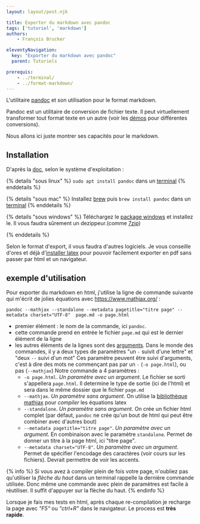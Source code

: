 ```yaml
---
layout: layout/post.njk

title: Exporter du markdown avec pandoc
tags: ['tutoriel', 'markdown']
authors:
    - François Brucker

eleventyNavigation:
  key: "Exporter du markdown avec pandoc"
  parent: Tutoriels

prerequis:
    - ../terminal/
    - ../format-markdown/
---
```


<!-- début résumé -->

L'utilitaire [pandoc](https://pandoc.org/) et son utilisation pour le format markdown.

<!-- fin résumé -->

Pandoc est un utilitaire de conversion de fichier texte. Il peut virtuellement transformer tout format texte en un autre (voir les [démos](https://pandoc.org/demos.html) pour différentes conversions).

Nous allons ici juste montrer ses capacités pour le markdown.

## Installation

D'après la [doc](https://pandoc.org/installing.html), selon le système d'exploitation :

{% details "sous linux" %}
`sudo apt install pandoc` dans un [terminal](../terminal.md)
{% enddetails %}

{% details "sous mac" %}
Installez [brew](https://brew.sh/) puis `brew install pandoc` dans un [terminal]({../terminal.md)
{% enddetails %}

{% details "sous windows" %}
Téléchargez le [package windows](https://github.com/jgm/pandoc/releases/tag/2.19) et installez le. Il vous faudra sûrement un dezippeur.(comme [7zip](https://www.7-zip.org/))

{% enddetails %}

Selon le format d'export, il vous faudra d'autres logiciels. Je vous conseille d'ores et déjà d'[installer latex](https://www.latex-project.org/get/) pour pouvoir facilement exporter en pdf sans passer par html et un navigateur.

## exemple d'utilisation

Pour exporter du markdown en html, j'utilise la ligne de commande suivante qui m'écrit de jolies équations avec <https://www.mathjax.org/> :

`pandoc --mathjax --standalone --metadata pagetitle="titre page" --metadata charset="UTF-8"  page.md -o page.html`

* premier élément : le nom de la commande, ici `pandoc`.
* cette commande prend en entrée le fichier `page.md` qui est le dernier élément de la ligne
* les autres éléments de la lignes sont des [arguments](https://fr.wikipedia.org/wiki/Commandes_Unix#Le_passage_d'arguments_aux_commandes). Dans le monde des commandes, il y a deux types de paramètres "un `-` suivit d'une lettre" et "deux `--` suivi d'un mot" Ces paramètre peuvent être suivi d'arguments, c'est à dire des mots ne commençant pas par un `-` (`-o page.html`), ou pas (`--mathjax`) Notre commande a 4 paramètres :
  * `-o page.html`. *Un paramètre avec un argument*. Le fichier se sorti s'appellera `page.html`. Il determine le type de sortie (ici de l'html) et sera dans le même dossier que le fichier `page.md`
  * `--mathjax`. *Un paramètre sans argument*. On utilise la [bibliothèque mathjax](https://www.mathjax.org/) pour *compiler* les équations latex
  * `--standalone`. *Un paramètre sans argument*. On crée un fichier html complet (par défaut, `pandoc` ne crée qu'un bout de html qui peut être combiner avec d'autres bout)
  * `--metadata pagetitle="titre page"`. *Un paramètre avec un argument*. En combinaison avec le paramètre `standalone`. Permet de donner un titre à la page html, ici "titre page".
  * `--metadata charset="UTF-8"`. *Un paramètre avec un argument*. Permet de spécifier l'encodage des caractères (voir cours sur les fichiers). Devrait permettre de voir les accents.

{% info %}
Si vous avez à compiler plein de fois votre page, n'oubliez pas qu'utiliser la *flèche du haut* dans un terminal rappelle la dernière commande utilisée. Donc même une commande avec plein de paramètres est facile à réutiliser. Il suffit d'appuyer sur la flèche du haut.
{% endinfo %}

Lorsque je fais mes tests en html, après chaque re-compilation je recharge la page avec *"F5"* ou *"ctrl+R"* dans le navigateur. Le process est **très rapide**.
